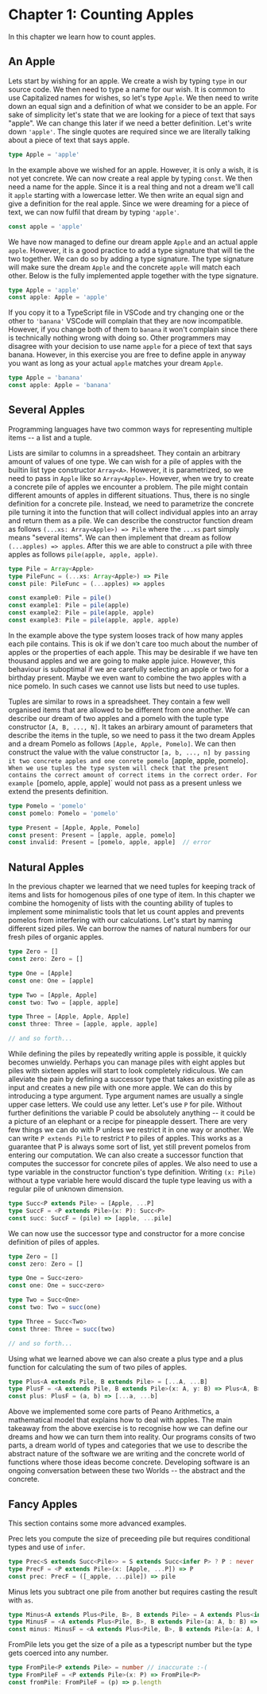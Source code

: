 # Chapter 1: Counting Apples

In this chapter we learn how to count apples.

## An Apple

Lets start by wishing for an apple. We create a wish by typing `type` in our source code. We then need to type a name for our wish. It is common to use Capitalized names for wishes, so let's type `Apple`. We then need to write down an equal sign and a definition of what we consider to be an apple. For sake of simplicity let's state that we are looking for a piece of text that says "apple". We can change this later if we need a better definition. Let's write down `'apple'`. The single quotes are required since we are literally talking about a piece of text that says apple.

```typescript
type Apple = 'apple'
```

In the example above we wished for an apple. However, it is only a wish, it is not yet concrete. We can now create a real apple by typing `const`. We then need a name for the apple. Since it is a real thing and not a dream we'll call it `apple` starting with a lowercase letter. We then write an equal sign and give a definition for the real apple. Since we were dreaming for a piece of text, we can now fulfil that dream by typing `'apple'`.

```typescript
const apple = 'apple'
```

We have now managed to define our dream apple `Apple` and an actual apple `apple`. However, it is a good practice to add a type signature that will tie the two together. We can do so by adding a type signature. The type signature will make sure the dream `Apple` and the concrete `apple` will match each other. Below is the fully implemented apple together with the type signature.

```typescript
type Apple = 'apple'
const apple: Apple = 'apple'
```

If you copy it to a TypeScript file in VSCode and try changing one or the other to `'banana'` VSCode will complain that they are now incompatible. However, if you change both of them to `banana` it won't complain since there is technically nothing wrong with doing so. Other programmers may disagree with your decision to use name `apple` for a piece of text that says banana. However, in this exercise you are free to define apple in anyway you want as long as your actual `apple` matches your dream `Apple`.

```typescript
type Apple = 'banana'
const apple: Apple = 'banana'
```

## Several Apples

Programming languages have two common ways for representing multiple items -- a list and a tuple.

Lists are similar to columns in a spreadsheet. They contain an arbitrary amount of values of one type. We can wish for a pile of apples with the builtin list type constructor `Array<A>`. However, it is parametrized, so we need to pass in `Apple` like so `Array<Apple>`. However, when we try to create a concrete pile of apples we encounter a problem. The pile might contain different amounts of apples in different situations. Thus, there is no single definition for a concrete pile. Instead, we need to parametrize the concrete pile turning it into the function that will collect individual apples into an array and return them as a pile. We can describe the constructor function dream as follows `(...xs: Array<Apple>) => Pile` where the `...xs` part simply means "several items". We can then implement that dream as follow `(...apples) => apples`. After this we are able to construct a pile with three apples as follows `pile(apple, apple, apple)`.

```typescript
type Pile = Array<Apple>
type PileFunc = (...xs: Array<Apple>) => Pile
const pile: PileFunc = (...apples) => apples

const example0: Pile = pile()
const example1: Pile = pile(apple)
const example2: Pile = pile(apple, apple)
const example3: Pile = pile(apple, apple, apple)
```

In the example above the type system looses track of how many apples each pile contains. This is ok if we don't care too much about the number of apples or the properties of each apple. This may be desirable if we have ten thousand apples and we are going to make apple juice. However, this behaviour is suboptimal if we are carefully selecting an apple or two for a birthday present. Maybe we even want to combine the two apples with a nice pomelo. In such cases we cannot use lists but need to use tuples.

Tuples are similar to rows in a spreadsheet. They contain a few well organised items that are allowed to be different from one another. We can describe our dream of two apples and a pomelo with the tuple type constructor `[A, B, ..., N]`. It takes an arbirary amount of parameters that describe the items in the tuple, so we need to pass it the two dream Apples and a dream Pomelo as follows `[Apple, Apple, Pomelo]`. We can then construct the value with the value constructor `[a, b, ..., n] by passing it two concrete apples and one conrete pomelo `[apple, apple, pomelo]`. When we use tuples the type system will check that the present contains the correct amount of correct items in the correct order. For example `[pomelo, apple, apple]` would not pass as a present unless we extend the presents definition.

```typescript
type Pomelo = 'pomelo'
const pomelo: Pomelo = 'pomelo'

type Present = [Apple, Apple, Pomelo]
const present: Present = [apple, apple, pomelo]
const invalid: Present = [pomelo, apple, apple]  // error
```

## Natural Apples

In the previous chapter we learned that we need tuples for keeping track of items and lists for homogenous piles of one type of item. In this chapter we combine the homogenity of lists with the counting ability of tuples to implement some minimalistic tools that let us count apples and prevents pomelos from interfering with our calculations. Let's start by naming different sized piles. We can borrow the names of natural numbers for our fresh piles of organic apples. 

```typescript
type Zero = []
const zero: Zero = []

type One = [Apple]
const one: One = [apple]

type Two = [Apple, Apple]
const two: Two = [apple, apple]

type Three = [Apple, Apple, Apple]
const three: Three = [apple, apple, apple]

// and so forth...
```

While defining the piles by repeatedly writing apple is possible, it quickly becomes unwieldy. Perhaps you can manage piles with eight apples but piles with sixteen apples will start to look completely ridiculous. We can alleviate the pain by defining a successor type that takes an existing pile as input and creates a new pile with one more apple. We can do this by introducing a type argument. Type argument names are usually a single upper case letters. We could use any letter. Let's use `P` for pile. Without further definitions the variable P could be absolutely anything -- it could be a picture of an elephant or a recipe for pineapple dessert. There are very few things we can do with P unless we restrict it in one way or another. We can write `P extends Pile` to restrict `P` to piles of apples. This works as a guarantee that P is always some sort of list, yet still prevent pomelos from entering our computation. We can also create a successor function that computes the successor for concrete piles of apples. We also need to use a type variable in the constructor function's type definition. Writing `(x: Pile)` without a type variable here would discard the tuple type leaving us with a regular pile of unknown dimension.

```typescript
type Succ<P extends Pile> = [Apple, ...P]
type SuccF = <P extends Pile>(x: P): Succ<P>
const succ: SuccF = (pile) => [apple, ...pile]
```

We can now use the successor type and constructor for a more concise definition of piles of apples.

```typescript
type Zero = []
const zero: Zero = []

type One = Succ<zero>
const one: One = succ<zero>

type Two = Succ<One>
const two: Two = succ(one)

type Three = Succ<Two>
const three: Three = succ(two)

// and so forth...
```

Using what we learned above we can also create a plus type and a plus function for calculating the sum of two piles of apples.

```typescript
type Plus<A extends Pile, B extends Pile> = [...A, ...B]
type PlusF = <A extends Pile, B extends Pile>(x: A, y: B) => Plus<A, B>
const plus: PlusF = (a, b) => [...a, ...b]
```

Above we implemented some core parts of Peano Arithmetics, a mathematical model that explains how to deal with apples.
The main takeaway from the above exercise is to recognise how we can define our dreams and how we can turn them into reality.
Our programs consits of two parts, a dream world of types and categories that we use to describe the abstract nature of
the software we are writing and the concrete world of functions where those ideas become concrete. Developing software
is an ongoing conversation between these two Worlds -- the abstract and the concrete.

## Fancy Apples

This section contains some more advanced examples.

Prec lets you compute the size of preceeding pile but requires conditional types and use of `infer`.

```typescript
type Prec<S extends Succ<Pile>> = S extends Succ<infer P> ? P : never
type PrecF = <P extends Pile>(x: [Apple, ...P]) => P
const prec: PrecF = ([_apple, ...pile]) => pile
```

Minus lets you subtract one pile from another but requires casting the result with `as`.

```typescript
type Minus<A extends Plus<Pile, B>, B extends Pile> = A extends Plus<infer C, B> ? C : never
type MinusF = <A extends Plus<Pile, B>, B extends Pile>(a: A, b: B) => Minus<A, B>
const minus: MinusF = <A extends Plus<Pile, B>, B extends Pile>(a: A, b: B): Minus<A, B> => a.slice(b.length) as Minus<A, B>
```

FromPile lets you get the size of a pile as a typescript number but the type gets coerced into any number.

```typescript
type FromPile<P extends Pile> = number // inaccurate :-(
type FromPileF = <P extends Pile>(x: P) => FromPile<P>
const fromPile: FromPileF = (p) => p.length
```
